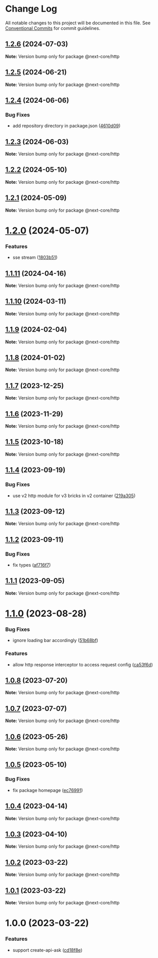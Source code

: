 # Change Log

All notable changes to this project will be documented in this file.
See [Conventional Commits](https://conventionalcommits.org) for commit guidelines.

## [1.2.6](https://github.com/easyops-cn/next-core/compare/@next-core/http@1.2.5...@next-core/http@1.2.6) (2024-07-03)

**Note:** Version bump only for package @next-core/http





## [1.2.5](https://github.com/easyops-cn/next-core/compare/@next-core/http@1.2.4...@next-core/http@1.2.5) (2024-06-21)

**Note:** Version bump only for package @next-core/http





## [1.2.4](https://github.com/easyops-cn/next-core/compare/@next-core/http@1.2.3...@next-core/http@1.2.4) (2024-06-06)


### Bug Fixes

* add repository directory in package.json ([4610d09](https://github.com/easyops-cn/next-core/commit/4610d0987f98b4cda82aa232e488f375bcfd42a3))





## [1.2.3](https://github.com/easyops-cn/next-core/compare/@next-core/http@1.2.2...@next-core/http@1.2.3) (2024-06-03)

**Note:** Version bump only for package @next-core/http





## [1.2.2](https://github.com/easyops-cn/next-core/compare/@next-core/http@1.2.1...@next-core/http@1.2.2) (2024-05-10)

**Note:** Version bump only for package @next-core/http





## [1.2.1](https://github.com/easyops-cn/next-core/compare/@next-core/http@1.2.0...@next-core/http@1.2.1) (2024-05-09)

**Note:** Version bump only for package @next-core/http





# [1.2.0](https://github.com/easyops-cn/next-core/compare/@next-core/http@1.1.11...@next-core/http@1.2.0) (2024-05-07)


### Features

* sse stream ([1803b51](https://github.com/easyops-cn/next-core/commit/1803b512128779bcf311f3ef43278d1a7dad7981))





## [1.1.11](https://github.com/easyops-cn/next-core/compare/@next-core/http@1.1.10...@next-core/http@1.1.11) (2024-04-16)

**Note:** Version bump only for package @next-core/http





## [1.1.10](https://github.com/easyops-cn/next-core/compare/@next-core/http@1.1.9...@next-core/http@1.1.10) (2024-03-11)

**Note:** Version bump only for package @next-core/http





## [1.1.9](https://github.com/easyops-cn/next-core/compare/@next-core/http@1.1.8...@next-core/http@1.1.9) (2024-02-04)

**Note:** Version bump only for package @next-core/http





## [1.1.8](https://github.com/easyops-cn/next-core/compare/@next-core/http@1.1.7...@next-core/http@1.1.8) (2024-01-02)

**Note:** Version bump only for package @next-core/http





## [1.1.7](https://github.com/easyops-cn/next-core/compare/@next-core/http@1.1.6...@next-core/http@1.1.7) (2023-12-25)

**Note:** Version bump only for package @next-core/http





## [1.1.6](https://github.com/easyops-cn/next-core/compare/@next-core/http@1.1.5...@next-core/http@1.1.6) (2023-11-29)

**Note:** Version bump only for package @next-core/http





## [1.1.5](https://github.com/easyops-cn/next-core/compare/@next-core/http@1.1.4...@next-core/http@1.1.5) (2023-10-18)

**Note:** Version bump only for package @next-core/http





## [1.1.4](https://github.com/easyops-cn/next-core/compare/@next-core/http@1.1.3...@next-core/http@1.1.4) (2023-09-19)


### Bug Fixes

* use v2 http module for v3 bricks in v2 container ([219a305](https://github.com/easyops-cn/next-core/commit/219a30514f300563bed7ed932c7de2cc29b5114a))





## [1.1.3](https://github.com/easyops-cn/next-core/compare/@next-core/http@1.1.2...@next-core/http@1.1.3) (2023-09-12)

**Note:** Version bump only for package @next-core/http





## [1.1.2](https://github.com/easyops-cn/next-core/compare/@next-core/http@1.1.1...@next-core/http@1.1.2) (2023-09-11)


### Bug Fixes

* fix types ([af716f7](https://github.com/easyops-cn/next-core/commit/af716f72ff859a356eb7b8f16e122d95c1ccff0a))





## [1.1.1](https://github.com/easyops-cn/next-core/compare/@next-core/http@1.1.0...@next-core/http@1.1.1) (2023-09-05)

**Note:** Version bump only for package @next-core/http





# [1.1.0](https://github.com/easyops-cn/next-core/compare/@next-core/http@1.0.8...@next-core/http@1.1.0) (2023-08-28)


### Bug Fixes

* ignore loading bar accordingly ([51b68bf](https://github.com/easyops-cn/next-core/commit/51b68bfe4dfe28f563ac55d5e9a4b9616aea41b4))


### Features

* allow http response interceptor to access request config ([ca53f6d](https://github.com/easyops-cn/next-core/commit/ca53f6d9a0e0338d20b51dbe51f37c8d6f4d4ad6))





## [1.0.8](https://github.com/easyops-cn/next-core/compare/@next-core/http@1.0.7...@next-core/http@1.0.8) (2023-07-20)

**Note:** Version bump only for package @next-core/http





## [1.0.7](https://github.com/easyops-cn/next-core/compare/@next-core/http@1.0.6...@next-core/http@1.0.7) (2023-07-07)

**Note:** Version bump only for package @next-core/http





## [1.0.6](https://github.com/easyops-cn/next-core/compare/@next-core/http@1.0.5...@next-core/http@1.0.6) (2023-05-26)

**Note:** Version bump only for package @next-core/http





## [1.0.5](https://github.com/easyops-cn/next-core/compare/@next-core/http@1.0.4...@next-core/http@1.0.5) (2023-05-10)


### Bug Fixes

* fix package homepage ([ec76991](https://github.com/easyops-cn/next-core/commit/ec76991f1b55bebbced980f43e788070e6d4f2f7))





## [1.0.4](https://github.com/easyops-cn/next-core/compare/@next-core/http@1.0.3...@next-core/http@1.0.4) (2023-04-14)

**Note:** Version bump only for package @next-core/http





## [1.0.3](https://github.com/easyops-cn/next-core/compare/@next-core/http@1.0.2...@next-core/http@1.0.3) (2023-04-10)

**Note:** Version bump only for package @next-core/http





## [1.0.2](https://github.com/easyops-cn/next-core/compare/@next-core/http@1.0.1...@next-core/http@1.0.2) (2023-03-22)

**Note:** Version bump only for package @next-core/http

## [1.0.1](https://github.com/easyops-cn/next-core/compare/@next-core/http@1.0.0...@next-core/http@1.0.1) (2023-03-22)

**Note:** Version bump only for package @next-core/http

# 1.0.0 (2023-03-22)

### Features

- support create-api-ask ([cd18f8e](https://github.com/easyops-cn/next-core/commit/cd18f8e9d3df2676105438d7f772b713b615cf2a))
